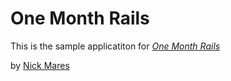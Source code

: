 # One Month Rails 

This is the sample applicatiton for [*One Month Rails*](http://onemonth.com)

by [Nick Mares](http://nickmares.com)
